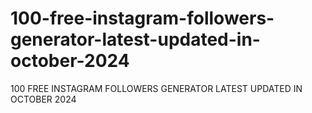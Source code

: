 # 100-free-instagram-followers-generator-latest-updated-in-october-2024
100 FREE INSTAGRAM FOLLOWERS GENERATOR LATEST UPDATED IN OCTOBER 2024

